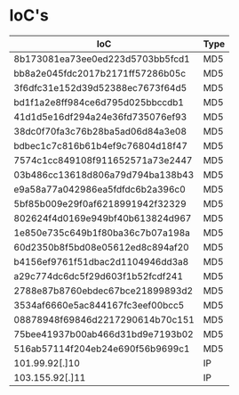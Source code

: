 # IoC's

| IoC                              | Type|
|----------------------------------|-----|
| 8b173081ea73ee0ed223d5703bb5fcd1 | MD5|
| bb8a2e045fdc2017b2171ff57286b05c | MD5|
| 3f6dfc31e152d39d52388ec7673f64d5 | MD5|
| bd1f1a2e8ff984ce6d795d025bbccdb1 | MD5|
| 41d1d5e16df294a24e36fd735076ef93 | MD5|
| 38dc0f70fa3c76b28ba5ad06d84a3e08 | MD5|
| bdbec1c7c816b61b4ef9c76804d18f47 | MD5|
| 7574c1cc849108f911652571a73e2447 | MD5|
| 03b486cc13618d806a79d794ba138b43 | MD5|
| e9a58a77a042986ea5fdfdc6b2a396c0 | MD5|
| 5bf85b009e29f0af6218991942f32329 | MD5|
| 802624f4d0169e949bf40b613824d967 | MD5|
| 1e850e735c649b1f80ba36c7b07a198a | MD5|
| 60d2350b8f5bd08e05612ed8c894af20 | MD5|
| b4156ef9761f51dbac2d1104946dd3a8 | MD5|
| a29c774dc6dc5f29d603f1b52fcdf241 | MD5|
| 2788e87b8760ebdec67bce21899893d2 | MD5|
| 3534af6660e5ac844167fc3eef00bcc5 | MD5|
| 08878948f69846d2217290614b70c151 | MD5|
| 75bee41937b00ab466d31bd9e7193b02 | MD5|
| 516ab57114f204eb24e690f56b9699c1 | MD5|
|101.99.92[.]10|IP|
|103.155.92[.]11|IP|

